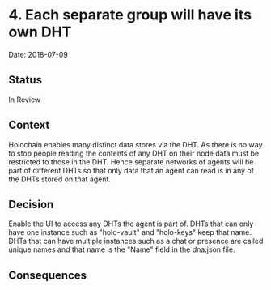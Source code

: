 # 4. Each separate group will have its own DHT

Date: 2018-07-09

## Status

In Review

## Context

Holochain enables many distinct data stores via the DHT. As there is no way to stop people reading the contents of any DHT on their node data must be restricted to those in the DHT. Hence separate networks of agents will be part of different DHTs so that only data that an agent can read is in any of the DHTs stored on that agent.

## Decision

Enable the UI to access any DHTs the agent is part of.
DHTs that can only have one instance such as "holo-vault" and "holo-keys" keep that name. DHTs that can have multiple instances such as a chat or presence are called unique names and that name is the "Name" field in the dna.json file.

## Consequences
